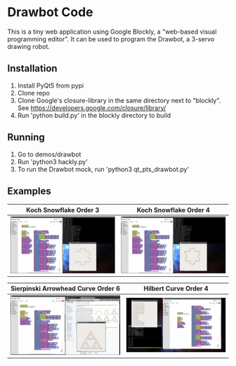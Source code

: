 # Drawbot Code

This is a tiny web application using Google Blockly, a "web-based visual programming editor". It can be used to program the Drawbot, a 3-servo drawing robot.

## Installation

1. Install PyQt5 from pypi
1. Clone repo
1. Clone Google's closure-library in the same directory next to "blockly". See https://developers.google.com/closure/library/
1. Run 'python build.py' in the blockly directory to build

## Running

1. Go to demos/drawbot
2. Run 'python3 hackly.py'
3. To run the Drawbot mock, run 'python3 qt_pts_drawbot.py'

## Examples

| Koch Snowflake Order 3              | Koch Snowflake Order 4           |
|:-----------------------------------:|:--------------------------------:|
| ![](https://github.com/fsch2/blockly/raw/master/doc/kochflake3.png) | ![](https://github.com/fsch2/blockly/raw/master/doc/kochflake4.png) |

| Sierpinski Arrowhead Curve Order 6  | Hilbert Curve Order 4            |
|:-----------------------------------:|:--------------------------------:|
| ![](https://github.com/fsch2/blockly/raw/master/doc/arrowhead6.png) | ![](https://github.com/fsch2/blockly/raw/master/doc/hilbert4.png) |

